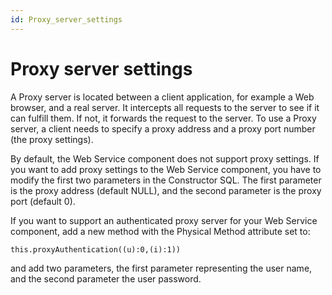 ```yaml
---
id: Proxy_server_settings
---
```


# Proxy server settings

A Proxy server is located between a client application, for example a Web browser, and a real server. It intercepts all requests to the server to see if it can fulfill them. If not, it forwards the request to the server. To use a Proxy server, a client needs to specify a proxy address and a proxy port number (the proxy settings).

By default, the Web Service component does not support proxy settings. If you want to add proxy settings to the Web Service component, you have to modify the first two parameters in the Constructor SQL. The first parameter is the proxy address (default NULL), and the second parameter is the proxy port (default 0).

If you want to support an authenticated proxy server for your Web Service component, add a new method with the Physical Method attribute set to:

```
this.proxyAuthentication((u):0,(i):1))
```

and add two parameters, the first parameter representing the user name, and the second parameter the user password.